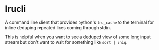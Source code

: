 # lrucli

A command line client that provides python's `lru_cache` to the terminal for inline deduping repeated lines coming through stdin.

This is helpful when you want to see a deduped view of some long input stream but don't want to wait for something like `sort | uniq`.
